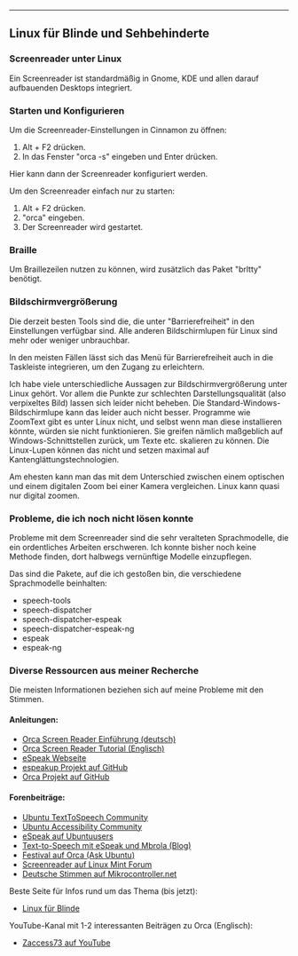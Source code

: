 ---

## Linux für Blinde und Sehbehinderte

### Screenreader unter Linux

Ein Screenreader ist standardmäßig in Gnome, KDE und allen darauf aufbauenden Desktops integriert.

### Starten und Konfigurieren

Um die Screenreader-Einstellungen in Cinnamon zu öffnen:

1. Alt + F2 drücken.
2. In das Fenster "orca -s" eingeben und Enter drücken.

Hier kann dann der Screenreader konfiguriert werden.

Um den Screenreader einfach nur zu starten:

1. Alt + F2 drücken.
2. "orca" eingeben.
3. Der Screenreader wird gestartet.

### Braille

Um Braillezeilen nutzen zu können, wird zusätzlich das Paket "brltty" benötigt.

### Bildschirmvergrößerung

Die derzeit besten Tools sind die, die unter "Barrierefreiheit" in den Einstellungen verfügbar sind. Alle anderen Bildschirmlupen für Linux sind mehr oder weniger unbrauchbar.

In den meisten Fällen lässt sich das Menü für Barrierefreiheit auch in die Taskleiste integrieren, um den Zugang zu erleichtern.

Ich habe viele unterschiedliche Aussagen zur Bildschirmvergrößerung unter Linux gehört. Vor allem die Punkte zur schlechten Darstellungsqualität (also verpixeltes Bild) lassen sich leider nicht beheben. Die Standard-Windows-Bildschirmlupe kann das leider auch nicht besser. Programme wie ZoomText gibt es unter Linux nicht, und selbst wenn man diese installieren könnte, würden sie nicht funktionieren. Sie greifen nämlich maßgeblich auf Windows-Schnittstellen zurück, um Texte etc. skalieren zu können. Die Linux-Lupen können das nicht und setzen maximal auf Kantenglättungstechnologien.

Am ehesten kann man das mit dem Unterschied zwischen einem optischen und einem digitalen Zoom bei einer Kamera vergleichen. Linux kann quasi nur digital zoomen.

### Probleme, die ich noch nicht lösen konnte

Probleme mit dem Screenreader sind die sehr veralteten Sprachmodelle, die ein ordentliches Arbeiten erschweren. Ich konnte bisher noch keine Methode finden, dort halbwegs vernünftige Modelle einzupflegen.

Das sind die Pakete, auf die ich gestoßen bin, die verschiedene Sprachmodelle beinhalten:

- speech-tools
- speech-dispatcher
- speech-dispatcher-espeak
- speech-dispatcher-espeak-ng
- espeak
- espeak-ng

### Diverse Ressourcen aus meiner Recherche

Die meisten Informationen beziehen sich auf meine Probleme mit den Stimmen.

#### Anleitungen:

- [Orca Screen Reader Einführung (deutsch)](https://help.gnome.org/users/orca/unstable/introduction.html.de)
- [Orca Screen Reader Tutorial (Englisch)](https://techblog.wikimedia.org/2020/07/02/an-orca-screen-reader-tutorial/)
- [eSpeak Webseite](https://espeak.sourceforge.net/index.html)
- [espeakup Projekt auf GitHub](https://github.com/linux-speakup/espeakup)
- [Orca Projekt auf GitHub](https://github.com/GNOME/orca)

#### Forenbeiträge:

- [Ubuntu TextToSpeech Community](https://help.ubuntu.com/community/TextToSpeech)
- [Ubuntu Accessibility Community](https://help.ubuntu.com/community/Accessibility)
- [eSpeak auf Ubuntuusers](https://wiki.ubuntuusers.de/eSpeak/)
- [Text-to-Speech mit eSpeak und Mbrola (Blog)](http://5in4.de/blog/2010/01/16/text-to-speech-mit-espeak-und-mbrola/)
- [Festival auf Orca (Ask Ubuntu)](https://askubuntu.com/questions/11448/festival-on-orca)
- [Screenreader auf Linux Mint Forum](https://forums.linuxmint.com/viewtopic.php?t=348355)
- [Deutsche Stimmen auf Mikrocontroller.net](https://www.mikrocontroller.net/topic/488756)

Beste Seite für Infos rund um das Thema (bis jetzt):

- [Linux für Blinde](http://www.linux-fuer-blinde.de/)

YouTube-Kanal mit 1-2 interessanten Beiträgen zu Orca (Englisch):

- [Zaccess73 auf YouTube](https://www.youtube.com/@zaccess73/videos)

